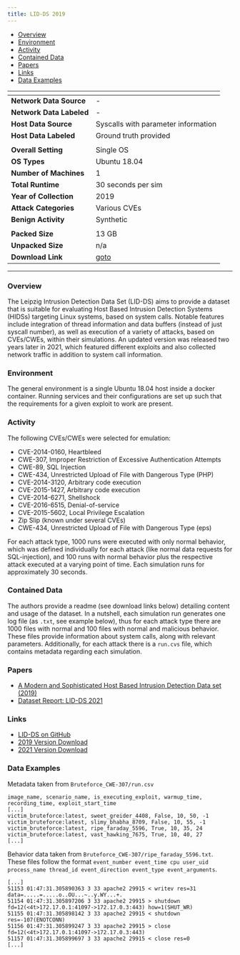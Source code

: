 ```yaml
---
title: LID-DS 2019
---
```


- [Overview](#overview)
- [Environment](#environment)
- [Activity](#activity)
- [Contained Data](#contained-data)
- [Papers](#papers)
- [Links](#links)
- [Data Examples](#data-examples)

| <!-- -->                 | <!-- -->                                                                 |
| ------------------------ | ------------------------------------------------------------------------ |
| **Network Data Source**  | -                                                                        |
| **Network Data Labeled** | -                                                                        |
| **Host Data Source**     | Syscalls with parameter information                                      |
| **Host Data Labeled**    | Ground truth provided                                                    |
|                          |                                                                          |
| **Overall Setting**      | Single OS                                                                |
| **OS Types**             | Ubuntu 18.04                                                             |
| **Number of Machines**   | 1                                                                        |
| **Total Runtime**        | 30 seconds per sim                                                       |
| **Year of Collection**   | 2019                                                                     |
| **Attack Categories**    | Various CVEs                                                             |
| **Benign Activity**      | Synthetic                                                                |
|                          |                                                                          |
| **Packed Size**          | 13 GB                                                                    |
| **Unpacked Size**        | n/a                                                                      |
| **Download Link**        | [goto](https://cloud.scadsai.uni-leipzig.de/index.php/s/kTY67LRiT3BGy8c) |

***

### Overview

The Leipzig Intrusion Detection Data Set (LID-DS) aims to provide a dataset that is suitable for evaluating Host Based
Intrusion Detection Systems (HIDSs) targeting Linux systems, based on system calls.
Notable features include integration of thread information and data buffers (instead of just syscall number), as well as
execution of a variety of attacks, based on CVEs/CWEs, within their simulations.
An updated version was released two years later in 2021, which featured different exploits and also collected network
traffic in addition to system call information.

### Environment

The general environment is a single Ubuntu 18.04 host inside a docker container.
Running services and their configurations are set up such that the requirements for a given exploit to work are present.

### Activity

The following CVEs/CWEs were selected for emulation:

- CVE-2014-0160, Heartbleed
- CWE-307, Improper Restriction of Excessive Authentication Attempts
- CWE-89, SQL Injection
- CWE-434, Unrestricted Upload of File with Dangerous Type (PHP)
- CVE-2014-3120, Arbitrary code execution
- CVE-2015-1427, Arbitrary code execution
- CVE-2014-6271, Shellshock
- CVE-2016-6515, Denial-of-service
- CVE-2015-5602, Local Privilege Escalation
- Zip Slip (known under several CVEs)
- CWE-434, Unrestricted Upload of File with Dangerous Type (eps)

For each attack type, 1000 runs were executed with only normal behavior, which was defined individually for each
attack (like normal data requests for SQL-injection), and 100 runs with normal behavior plus the respective attack
executed at a varying point of time.
Each simulation runs for approximately 30 seconds.

### Contained Data

The authors provide a readme (see download links below) detailing content and usage of the dataset.
In a nutshell, each simulation run generates one log file (as `.txt`, see example below), thus for each attack type
there are 1000 files with normal and 100 files with normal and malicious behavior.
These files provide information about system calls, along with relevant parameters.
Additionally, for each attack there is a `run.cvs` file, which contains metadata regarding each simulation.

### Papers

- [A Modern and Sophisticated Host Based Intrusion Detection Data set (2019)](https://dbs.uni-leipzig.de/research/publications/a-modern-and-sophisticated-host-based-intrusion-detection-data-set)
- [Dataset Report: LID-DS 2021](https://doi.org/10.1007/978-3-031-35190-7_6)

### Links

- [LID-DS on GitHub](https://github.com/LID-DS/LID-DS)
- [2019 Version Download](https://cloud.scadsai.uni-leipzig.de/index.php/s/kTY67LRiT3BGy8c)
- [2021 Version Download](https://cloud.scadsai.uni-leipzig.de/index.php/s/JtKyYC33SYnk49T)

### Data Examples

Metadata taken from `Bruteforce_CWE-307/run.csv`

```
image_name, scenario_name, is_executing_exploit, warmup_time, recording_time, exploit_start_time
[...]
victim_bruteforce:latest, sweet_greider_4408, False, 10, 50, -1
victim_bruteforce:latest, slimy_bhabha_8709, False, 10, 55, -1
victim_bruteforce:latest, ripe_faraday_5596, True, 10, 35, 24
victim_bruteforce:latest, vast_hawking_7675, True, 10, 40, 27
[...]
```

Behavior data taken from `Bruteforce_CWE-307/ripe_faraday_5596.txt`.
These files follow the
format `event_number event_time cpu user_uid process_name thread_id event_direction event_type event_arguments`.

```
[...]
51153 01:47:31.305890363 3 33 apache2 29915 < writev res=31 data=.....=.....o..OU...~..y.WY...+. 
51154 01:47:31.305897206 3 33 apache2 29915 > shutdown fd=12(<4t>172.17.0.1:41097->172.17.0.3:443) how=1(SHUT_WR) 
51155 01:47:31.305898142 3 33 apache2 29915 < shutdown res=-107(ENOTCONN) 
51156 01:47:31.305899247 3 33 apache2 29915 > close fd=12(<4t>172.17.0.1:41097->172.17.0.3:443) 
51157 01:47:31.305899697 3 33 apache2 29915 < close res=0 
[...]
```